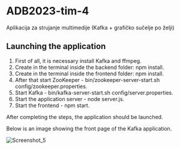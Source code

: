 # ADB2023-tim-4

Aplikacija za strujanje multimedije (Kafka + grafičko sučelje po želji)

## Launching the application
1. First of all, it is necessary install Kafka and ffmpeg.
2. Create in the terminal inside the backend folder: npm install.
3. Create in the terminal inside the frontend folder: npm install.
4. After that start ZooKeeper - bin/zookeeper-server-start.sh config/zookeeper.properties.
5. Start Kafka - bin/kafka-server-start.sh config/server.properties.
6. Start the application server - node server.js.
7. Start the frontend - npm start.

After completing the steps, the application should be launched.

Below is an image showing the front page of the Kafka application.

![Screenshot_5](https://github.com/AILab-FOI/ADB2023-tim-4/assets/100703395/1220e144-900e-4008-9ca7-8238d0419e4d)
